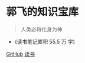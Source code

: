 <!-- ![logo](media/pic.jpg) -->

# 郭飞的知识宝库

> 人类必将化身为神

* (读书笔记累积 55.5 万 字)

[GitHub](https://github.com/guofei9987/guofei9987.github.io)
[读书](/README)

